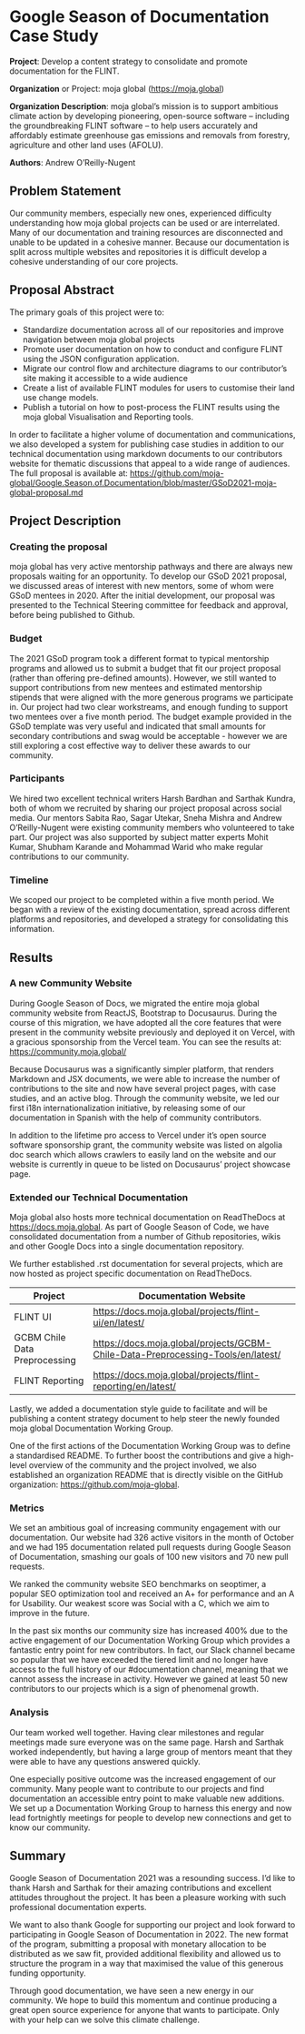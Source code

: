 # Google Season of Documentation Case Study

**Project**: Develop a content strategy to consolidate and promote documentation for the FLINT.

**Organization** or Project: moja global (https://moja.global)

**Organization Description**: moja global’s mission is to support ambitious climate action by developing pioneering, open-source software – including the groundbreaking FLINT software – to help users accurately and affordably estimate greenhouse gas emissions and removals from forestry, agriculture and other land uses (AFOLU).

**Authors**: Andrew O’Reilly-Nugent

## Problem Statement
Our community members, especially new ones, experienced difficulty understanding how moja global projects can be used or are interrelated. Many of our documentation and training resources are disconnected and unable to be updated in a cohesive manner. Because our documentation is split across multiple websites and repositories it is difficult develop a cohesive understanding of our core projects.

## Proposal Abstract

The primary goals of this project were to:
* Standardize documentation across all of our repositories and improve navigation between moja global projects
* Promote user documentation on how to conduct and configure FLINT using the JSON configuration application.
* Migrate our control flow and architecture diagrams to our contributor’s site making it accessible to a wide audience
* Create a list of available FLINT modules for users to customise their land use change models.
* Publish a tutorial on how to post-process the FLINT results using the moja global Visualisation and Reporting tools.

In order to facilitate a higher volume of documentation and communications, we also developed a system for publishing case studies in addition to our technical documentation using markdown documents to our contributors website for thematic discussions that appeal to a wide range of audiences. The full proposal is available at: https://github.com/moja-global/Google.Season.of.Documentation/blob/master/GSoD2021-moja-global-proposal.md

## Project Description

### Creating the proposal

moja global has very active mentorship pathways and there are always new proposals waiting for an opportunity. To develop our GSoD 2021 proposal, we discussed areas of interest with new mentors, some of whom were GSoD mentees in 2020. After the initial development, our proposal was presented to the Technical Steering committee for feedback and approval, before being published to Github.

### Budget

The 2021 GSoD program took a different format to typical mentorship programs and allowed us to submit a budget that fit our project proposal (rather than offering pre-defined amounts). However, we still wanted to support contributions from new mentees and estimated mentorship stipends that were aligned with the more generous programs we participate in. Our project had two clear workstreams, and enough funding to support two mentees over a five month period. The budget example provided in the GSoD template was very useful and indicated that small amounts for secondary contributions and swag would be acceptable - however we are still exploring a cost effective way to deliver these awards to our community. 

### Participants

We hired two excellent technical writers Harsh Bardhan and Sarthak Kundra, both of whom we recruited by sharing our project proposal across social media. Our mentors Sabita Rao, Sagar Utekar, Sneha Mishra and Andrew O’Reilly-Nugent were existing community members who volunteered to take part. Our project was also supported by subject matter experts Mohit Kumar, Shubham Karande and Mohammad Warid who make regular contributions to our community. 

### Timeline

We scoped our project to be completed within a five month period. We began with a review of the existing documentation, spread across different platforms and repositories, and developed a strategy for consolidating this information. 

## Results

### A new Community Website

During Google Season of Docs, we migrated the entire moja global community website from ReactJS, Bootstrap to Docusaurus. During the course of this migration, we have adopted all the core features that were present in the community website previously and deployed it on Vercel, with a gracious sponsorship from the Vercel team. You can see the results at: https://community.moja.global/

Because Docusaurus was a significantly simpler platform, that renders Markdown and JSX documents, we were able to increase the number of contributions to the site and now have several project pages, with case studies, and an active blog. Through the community website, we led our first i18n internationalization initiative, by releasing some of our documentation in Spanish with the help of community contributors.

In addition to the lifetime pro access to Vercel under it’s open source software sponsorship grant, the community website was listed on algolia doc search which allows crawlers to easily land on the website and our website is currently in queue to be listed on Docusaurus’ project showcase page.

### Extended our Technical Documentation

Moja global also hosts more technical documentation on ReadTheDocs at https://docs.moja.global. As part of Google Season of Code, we have consolidated documentation from a number of Github repositories, wikis and other Google Docs into a single documentation repository. 

We further established .rst documentation for several projects, which are now hosted as project specific documentation on ReadTheDocs.

Project | Documentation Website
---|---
FLINT UI | https://docs.moja.global/projects/flint-ui/en/latest/ 
GCBM Chile Data Preprocessing | https://docs.moja.global/projects/GCBM-Chile-Data-Preprocessing-Tools/en/latest/ 
FLINT Reporting | https://docs.moja.global/projects/flint-reporting/en/latest/

Lastly, we added a documentation style guide to facilitate and will be publishing a content strategy document to help steer the newly founded moja global Documentation Working Group.

One of the first actions of the Documentation Working Group was to define a standardised README. To further boost the contributions and give a high-level overview of the community and the project involved, we also established an organization README that is directly visible on the GitHub organization: https://github.com/moja-global.

### Metrics

We set an ambitious goal of increasing community engagement with our documentation. Our website had 326 active visitors in the month of October and we had 195 documentation related pull requests during Google Season of Documentation, smashing our goals of 100 new visitors and 70 new pull requests. 

We ranked the community website SEO benchmarks on seoptimer, a popular SEO optimization tool and received an A+ for performance and an A for Usability. Our weakest score was Social with a C, which we aim to improve in the future.

In the past six months our community size has increased 400% due to the active engagement of our Documentation Working Group which provides a fantastic entry point for new contributors. In fact, our Slack channel became so popular that we have exceeded the tiered limit and no longer have access to the full history of our #documentation channel, meaning that we cannot assess the increase in activity. However we gained at least 50 new contributors to our projects which is a sign of phenomenal growth.

### Analysis
Our team worked well together. Having clear milestones and regular meetings made sure everyone was on the same page. Harsh and Sarthak worked independently, but having a large group of mentors meant that they were able to have any questions answered quickly.

One especially positive outcome was the increased engagement of our community. Many people want to contribute to our projects and find documentation an accessible entry point to make valuable new additions. We set up a Documentation Working Group to harness this energy and now lead fortnightly meetings for people to develop new connections and get to know our community.

## Summary
Google Season of Documentation 2021 was a resounding success. I’d like to thank Harsh and Sarthak for their amazing contributions and excellent attitudes throughout the project. It has been a pleasure working with such professional documentation experts.

We want to also thank Google for supporting our project and look forward to participating in Google Season of Documentation in 2022. The new format of the program, submitting a proposal with monetary allocation to be distributed as we saw fit, provided additional flexibility and allowed us to structure the program in a way that maximised the value of this generous funding opportunity.

Through good documentation, we have seen a new energy in our community. We hope to build this momentum and continue producing a great open source experience for anyone that wants to participate. Only with your help can we solve this climate challenge.
